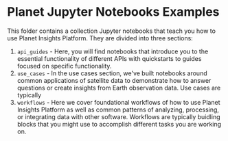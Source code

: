 # Planet Jupyter Notebooks Examples

This folder contains a collection Jupyter notebooks that teach you how to use Planet Insights Platform. They are divided into three sections:

1. `api_guides` - Here, you will find notebooks that introduce you to the essential functionality of different APIs with quickstarts to guides focused on specific functionality. 
2. `use_cases` - In the use cases section, we've built notebooks around common applications of satellite data to demonstrate how to answer questions or create insights from Earth observation data. Use cases are typically 
3. `workflows` - Here we cover foundational workflows of how to use Planet Insights Platform as well as common patterns of analyzing, processing, or integrating data with other software. Workflows are typically buidling blocks that you might use to accomplish different tasks you are working on. 